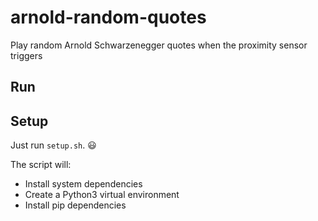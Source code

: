 # arnold-random-quotes
Play random Arnold Schwarzenegger quotes when the proximity sensor triggers

## Run

## Setup

Just run `setup.sh`. :smiley:

The script will:

- Install system dependencies
- Create a Python3 virtual environment
- Install pip dependencies
